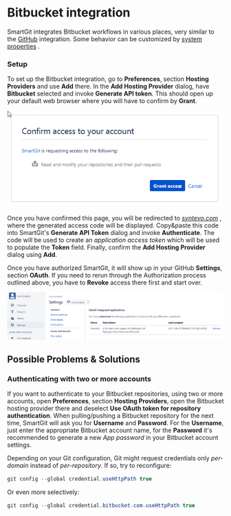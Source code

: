 # Bitbucket integration

SmartGit integrates Bitbucket workflows in various places, very similar
to the
[GitHub](GitHub-integration.md#GitHubintegration-github)
integration. Some behavior can be customized by [system properties](System-Properties.md#SystemProperties-properties.bitbucket)
.

### Setup

To set up the Bitbucket integration, go to **Preferences**, section
**Hosting Providers** and use **Add** there. In the **Add Hosting
Provider** dialog, have **Bitbucket** selected and invoke **Generate API
token**. This should open up your default web browser where you will
have to confirm by **Grant**.

![](attachments/31195235/31195237.png)

Once you have confirmed this page, you will be redirected to
*[syntevo.com](http://syntevo.com)* , where the generated access code
will be displayed. Copy&paste this code into SmartGit's **Generate API
Token** dialog and invoke **Authenticate**. The code will be used to
create an *application access token* which will be used to populate the
**Token** field. Finally, confirm the **Add Hosting Provider** dialog
using **Add**.

Once you have authorized SmartGit, it will show up in your GitHub
**Settings**, section **OAuth**. If you need to rerun through the
Authorization process outlined above, you have to **Revoke** access
there first and start over.

![](attachments/31195235/31195236.png)

## Possible Problems & Solutions

### Authenticating with two or more accounts

If you want to authenticate to your Bitbucket repositories, using two or
more accounts, open **Preferences**, section **Hosting Providers**, open
the Bitbucket hosting provider there and deselect **Use OAuth token for
repository authentication**. When pulling/pushing a Bitbucket repository
for the next time, SmartGit will ask you for **Username** and
**Password**. For the **Username**, just enter the appropriate Bitbucket
account name, for the **Password** it's recommended to generate a new
*App password* in your Bitbucket account settings.

Depending on your Git configuration, Git might request credentials only
*per-domain* instead of *per-repository*. If so, try to reconfigure:



``` java
git config --global credential.useHttpPath true
```



Or even more selectively:



``` java
git config --global credential.bitbucket.com.useHttpPath true
```




